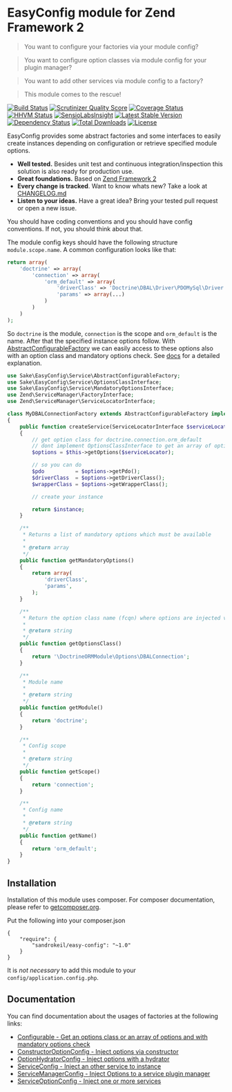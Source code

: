# EasyConfig module for Zend Framework 2

> You want to configure your factories via your module config?

> You want to configure option classes via module config for your plugin manager?

> You want to add other services via module config to a factory?

> This module comes to the rescue!

[![Build Status](https://travis-ci.org/sandrokeil/EasyConfig.png?branch=master)](https://travis-ci.org/sandrokeil/EasyConfig)
[![Scrutinizer Quality Score](https://scrutinizer-ci.com/g/sandrokeil/EasyConfig/badges/quality-score.png?s=cdef161c14156e3e36ed0ce3d6fd7979d38d916c)](https://scrutinizer-ci.com/g/sandrokeil/EasyConfig/)
[![Coverage Status](https://coveralls.io/repos/sandrokeil/EasyConfig/badge.png?branch=master)](https://coveralls.io/r/sandrokeil/EasyConfig?branch=master)
[![HHVM Status](http://hhvm.h4cc.de/badge/sandrokeil/easy-config.svg)](http://hhvm.h4cc.de/package/sandrokeil/easy-config)
[![SensioLabsInsight](https://insight.sensiolabs.com/projects/c7092bbe-8dc2-473d-9c13-617f41b2375b/mini.png)](https://insight.sensiolabs.com/projects/c7092bbe-8dc2-473d-9c13-617f41b2375b)
[![Latest Stable Version](https://poser.pugx.org/sandrokeil/easy-config/v/stable.png)](https://packagist.org/packages/sandrokeil/easy-config)
[![Dependency Status](https://www.versioneye.com/user/projects/53615c75fe0d0720eb00009e/badge.png)](https://www.versioneye.com/user/projects/53615c75fe0d0720eb00009e)
[![Total Downloads](https://poser.pugx.org/sandrokeil/easy-config/downloads.png)](https://packagist.org/packages/sandrokeil/easy-config)
[![License](https://poser.pugx.org/sandrokeil/easy-config/license.png)](https://packagist.org/packages/sandrokeil/easy-config)

EasyConfig provides some abstract factories and some interfaces to easily create instances depending on configuration or retrieve specified module options.

 * **Well tested.** Besides unit test and continuous integration/inspection this solution is also ready for production use.
 * **Great foundations.** Based on [Zend Framework 2](https://github.com/zendframework/zf2)
 * **Every change is tracked**. Want to know whats new? Take a look at [CHANGELOG.md](https://github.com/sandrokeil/EasyConfig/blob/master/CHANGELOG.md)
 * **Listen to your ideas.** Have a great idea? Bring your tested pull request or open a new issue.

You should have coding conventions and you should have config conventions. If not, you should think about that.

The module config keys should have the following structure `module.scope.name`.  A common configuration looks like that:

```php
return array(
    'doctrine' => array(
        'connection' => array(
            'orm_default' => array(
                'driverClass' => 'Doctrine\DBAL\Driver\PDOMySql\Driver',
                'params' => array(...)
            )
        )
    )
);
```

So `doctrine` is the module, `connection` is the scope and `orm_default` is the name. After that the specified instance options follow.
With [AbstractConfigurableFactory](docs/Configurable.md) we can easily access to these options also with an option class and mandatory options check. See [docs](docs/Configurable.md) for a detailed explanation.

```php
use Sake\EasyConfig\Service\AbstractConfigurableFactory;
use Sake\EasyConfig\Service\OptionsClassInterface;
use Sake\EasyConfig\Service\MandatoryOptionsInterface;
use Zend\ServiceManager\FactoryInterface;
use Zend\ServiceManager\ServiceLocatorInterface;

class MyDBALConnectionFactory extends AbstractConfigurableFactory implements FactoryInterface, OptionsClassInterface, MandatoryOptionsInterface
{
    public function createService(ServiceLocatorInterface $serviceLocator)
    {
        // get option class for doctrine.connection.orm_default
        // dont implement OptionsClassInterface to get an array of options
        $options = $this->getOptions($serviceLocator);

        // so you can do
        $pdo          = $options->getPdo();
        $driverClass  = $options->getDriverClass();
        $wrapperClass = $options->getWrapperClass();

        // create your instance

        return $instance;
    }

    /**
     * Returns a list of mandatory options which must be available
     *
     * @return array
     */
    public function getMandatoryOptions()
    {
        return array(
            'driverClass',
            'params',
        );
    }

    /**
     * Return the option class name (fcqn) where options are injected via constructor
     *
     * @return string
     */
    public function getOptionsClass()
    {
        return '\DoctrineORMModule\Options\DBALConnection';
    }

    /**
     * Module name
     *
     * @return string
     */
    public function getModule()
    {
        return 'doctrine';
    }

    /**
     * Config scope
     *
     * @return string
     */
    public function getScope()
    {
        return 'connection';
    }

    /**
     * Config name
     *
     * @return string
     */
    public function getName()
    {
        return 'orm_default';
    }
}
```

## Installation

Installation of this module uses composer. For composer documentation, please refer to
[getcomposer.org](http://getcomposer.org/).

Put the following into your composer.json

    {
        "require": {
            "sandrokeil/easy-config": "~1.0"
        }
    }

It is *not necessary* to add this module to your `config/application.config.php`.

## Documentation

You can find documentation about the usages of factories at the following links:

 * [Configurable - Get an options class or an array of options and with mandatory options check](docs/Configurable.md)
 * [ConstructorOptionConfig - Inject options via constructor](docs/ConstructorOptionConfig.md)
 * [OptionHydratorConfig - Inject options with a hydrator](docs/OptionHydratorConfig.md)
 * [ServiceConfig - Inject an other service to instance](docs/ServiceConfig.md)
 * [ServiceManagerConfig - Inject Options to a service plugin manager](docs/ServiceManagerConfig.md)
 * [ServiceOptionConfig - Inject one or more services](docs/ServiceOptionConfig.md)

